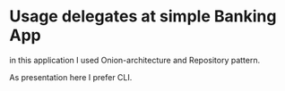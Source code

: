 # Usage delegates at simple Banking App

in this application I used Onion-architecture and Repository pattern.
<p>As presentation here I prefer CLI.


